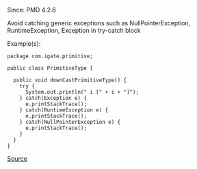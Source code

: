 Since: PMD 4.2.6

Avoid catching generic exceptions such as NullPointerException, RuntimeException, Exception in try-catch block

Example(s):
```
package com.igate.primitive;
    
public class PrimitiveType {
    
  public void downCastPrimitiveType() {
    try {
      System.out.println(" i [" + i + "]");
    } catch(Exception e) {
      e.printStackTrace();
    } catch(RuntimeException e) {
      e.printStackTrace();
    } catch(NullPointerException e) {
      e.printStackTrace();
    }
  } 
}
```

[Source](https://pmd.github.io/pmd-5.6.1/pmd-java/rules/java/strictexception.html#AvoidCatchingGenericException)
